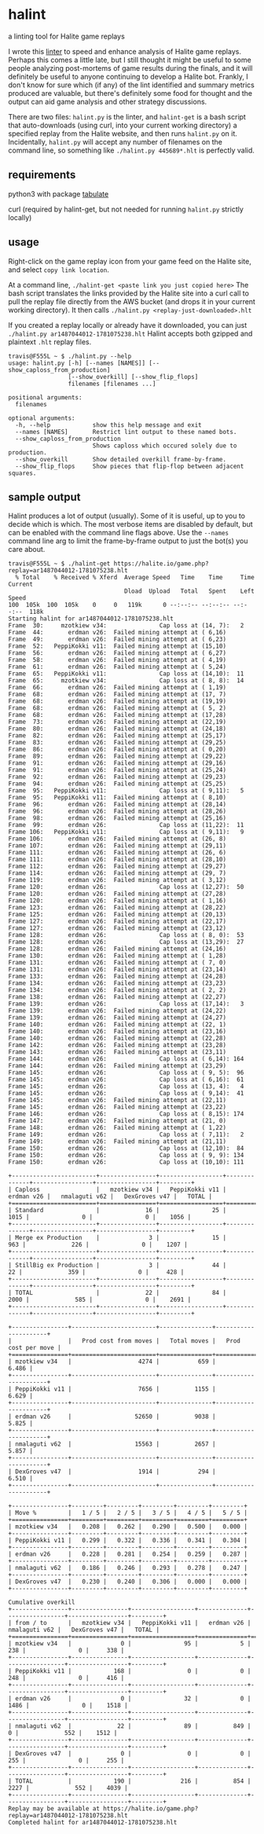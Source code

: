 # halint
a linting tool for Halite game replays

I wrote this [linter](https://en.wikipedia.org/wiki/Lint_(software)) to speed and enhance analysis of Halite game replays.  Perhaps this comes a little late, but I still thought it might be useful to some people analyzing post-mortems of game results during the finals, and it will definitely be useful to anyone continuing to develop a Halite bot.  Frankly, I don't know for sure which (if any) of the lint identified and summary metrics produced are valuable, but there's definitely some food for thought and the output can aid game analysis and other strategy discussions.

There are two files: `halint.py` is the linter, and `halint-get` is a bash script that auto-downloads (using curl, into your current working directory) a specified replay from the Halite website, and then runs `halint.py` on it.  Incidentally, `halint.py` will accept any number of filenames on the command line, so something like  `./halint.py 445689*.hlt` is perfectly valid.

## requirements

python3 with package [tabulate](https://pypi.python.org/pypi/tabulate)

curl (required by halint-get, but not needed for running `halint.py` strictly locally)


## usage

Right-click on the game replay icon from your game feed on the Halite site, and select `copy link location`.

At a command line, `./halint-get <paste link you just copied here>`  The bash script translates the links provided by the Halite site into a curl call to pull the replay file directly from the AWS bucket (and drops it in your current working directory).  It then calls `./halint.py <replay-just-downloaded>.hlt`

If you created a replay locally or already have it downloaded, you can just `./halint.py ar1487044012-1781075238.hlt`
Halint accepts both gzipped and plaintext `.hlt` replay files.

```
travis@F555L ~ $ ./halint.py --help
usage: halint.py [-h] [--names [NAMES]] [--show_caploss_from_production]
                 [--show_overkill] [--show_flip_flops]
                 filenames [filenames ...]

positional arguments:
  filenames

optional arguments:
  -h, --help            show this help message and exit
  --names [NAMES]       Restrict lint output to these named bots.
  --show_caploss_from_production
                        Shows caploss which occured solely due to production.
  --show_overkill       Show detailed overkill frame-by-frame.
  --show_flip_flops     Show pieces that flip-flop between adjacent squares.
```

## sample output

Halint produces a lot of output (usually).  Some of it is useful, up to you to decide which is which.  The most verbose items are disabled by default, but can be enabled with the command line flags above.  Use the `--names` command line arg to limit the frame-by-frame output to just the bot(s) you care about.


```
travis@F555L ~ $ ./halint-get https://halite.io/game.php?replay=ar1487044012-1781075238.hlt
  % Total    % Received % Xferd  Average Speed   Time    Time     Time  Current
                                 Dload  Upload   Total   Spent    Left  Speed
100  105k  100  105k    0     0   119k      0 --:--:-- --:--:-- --:--:--  118k
Starting halint for ar1487044012-1781075238.hlt
Frame  30:     mzotkiew v34:               Cap loss at (14, 7):   2
Frame  44:       erdman v26:  Failed mining attempt at ( 6,16)
Frame  49:       erdman v26:  Failed mining attempt at ( 6,23)
Frame  52:   PeppiKokki v11:  Failed mining attempt at (15,10)
Frame  56:       erdman v26:  Failed mining attempt at ( 6,27)
Frame  58:       erdman v26:  Failed mining attempt at ( 4,19)
Frame  61:       erdman v26:  Failed mining attempt at ( 5,24)
Frame  65:   PeppiKokki v11:               Cap loss at (14,10):  11
Frame  65:     mzotkiew v34:               Cap loss at ( 8, 8):  14
Frame  66:       erdman v26:  Failed mining attempt at ( 1,19)
Frame  68:       erdman v26:  Failed mining attempt at (17, 7)
Frame  68:       erdman v26:  Failed mining attempt at (19,19)
Frame  68:       erdman v26:  Failed mining attempt at ( 5, 2)
Frame  68:       erdman v26:  Failed mining attempt at (17,28)
Frame  73:       erdman v26:  Failed mining attempt at (22,19)
Frame  80:       erdman v26:  Failed mining attempt at (24,18)
Frame  82:       erdman v26:  Failed mining attempt at (25,17)
Frame  83:       erdman v26:  Failed mining attempt at (29,25)
Frame  86:       erdman v26:  Failed mining attempt at ( 0,20)
Frame  89:       erdman v26:  Failed mining attempt at (29,22)
Frame  91:       erdman v26:  Failed mining attempt at (29,16)
Frame  91:       erdman v26:  Failed mining attempt at (25,24)
Frame  92:       erdman v26:  Failed mining attempt at (29,23)
Frame  94:       erdman v26:  Failed mining attempt at (25,25)
Frame  95:   PeppiKokki v11:               Cap loss at ( 9,11):   5
Frame  95:   PeppiKokki v11:  Failed mining attempt at ( 8,10)
Frame  96:       erdman v26:  Failed mining attempt at (28,14)
Frame  96:       erdman v26:  Failed mining attempt at (28,26)
Frame  98:       erdman v26:  Failed mining attempt at (25,16)
Frame  99:       erdman v26:               Cap loss at (11,22):  11
Frame 106:   PeppiKokki v11:               Cap loss at ( 9,11):   9
Frame 106:       erdman v26:  Failed mining attempt at (26, 8)
Frame 107:       erdman v26:  Failed mining attempt at (29,11)
Frame 111:       erdman v26:  Failed mining attempt at (26, 6)
Frame 111:       erdman v26:  Failed mining attempt at (28,10)
Frame 112:       erdman v26:  Failed mining attempt at (29,27)
Frame 114:       erdman v26:  Failed mining attempt at (29, 7)
Frame 119:       erdman v26:  Failed mining attempt at ( 3,12)
Frame 120:       erdman v26:               Cap loss at (12,27):  50
Frame 120:       erdman v26:  Failed mining attempt at (27,28)
Frame 120:       erdman v26:  Failed mining attempt at ( 1,16)
Frame 123:       erdman v26:  Failed mining attempt at (28,22)
Frame 125:       erdman v26:  Failed mining attempt at (20,13)
Frame 127:       erdman v26:  Failed mining attempt at (22,17)
Frame 127:       erdman v26:  Failed mining attempt at (23,12)
Frame 128:       erdman v26:               Cap loss at ( 8, 0):  53
Frame 128:       erdman v26:               Cap loss at (13,29):  27
Frame 128:       erdman v26:  Failed mining attempt at (24,16)
Frame 130:       erdman v26:  Failed mining attempt at ( 1,28)
Frame 131:       erdman v26:  Failed mining attempt at ( 7, 0)
Frame 131:       erdman v26:  Failed mining attempt at (23,14)
Frame 133:       erdman v26:  Failed mining attempt at (24,28)
Frame 134:       erdman v26:  Failed mining attempt at (23,23)
Frame 134:       erdman v26:  Failed mining attempt at ( 2, 2)
Frame 138:       erdman v26:  Failed mining attempt at (22,27)
Frame 139:       erdman v26:               Cap loss at (17,14):   3
Frame 139:       erdman v26:  Failed mining attempt at (24,22)
Frame 139:       erdman v26:  Failed mining attempt at (24,27)
Frame 140:       erdman v26:  Failed mining attempt at (22, 1)
Frame 140:       erdman v26:  Failed mining attempt at (23,16)
Frame 140:       erdman v26:  Failed mining attempt at (22,28)
Frame 142:       erdman v26:  Failed mining attempt at (23,28)
Frame 143:       erdman v26:  Failed mining attempt at (23,11)
Frame 144:       erdman v26:               Cap loss at ( 6,14): 164
Frame 144:       erdman v26:  Failed mining attempt at (23,29)
Frame 145:       erdman v26:               Cap loss at ( 9, 5):  96
Frame 145:       erdman v26:               Cap loss at ( 6,16):  61
Frame 145:       erdman v26:               Cap loss at (13, 4):   4
Frame 145:       erdman v26:               Cap loss at ( 9,14):  41
Frame 145:       erdman v26:  Failed mining attempt at (22,11)
Frame 145:       erdman v26:  Failed mining attempt at (23,22)
Frame 146:       erdman v26:               Cap loss at ( 8,15): 174
Frame 147:       erdman v26:  Failed mining attempt at (21, 0)
Frame 148:       erdman v26:  Failed mining attempt at ( 1,22)
Frame 149:       erdman v26:               Cap loss at ( 7,11):   2
Frame 149:       erdman v26:  Failed mining attempt at (21,11)
Frame 150:       erdman v26:               Cap loss at (12,10):  84
Frame 150:       erdman v26:               Cap loss at ( 9, 9): 134
Frame 150:       erdman v26:               Cap loss at (10,10): 111

+------------------------+----------------+------------------+--------------+-----------------+-----------------+---------+
| Caploss                |   mzotkiew v34 |   PeppiKokki v11 |   erdman v26 |   nmalaguti v62 |   DexGroves v47 |   TOTAL |
+========================+================+==================+==============+=================+=================+=========+
| Standard               |             16 |               25 |         1015 |               0 |               0 |    1056 |
+------------------------+----------------+------------------+--------------+-----------------+-----------------+---------+
| Merge ex Production    |              3 |               15 |          963 |             226 |               0 |    1207 |
+------------------------+----------------+------------------+--------------+-----------------+-----------------+---------+
| StillBig ex Production |              3 |               44 |           22 |             359 |               0 |     428 |
+------------------------+----------------+------------------+--------------+-----------------+-----------------+---------+
| TOTAL                  |             22 |               84 |         2000 |             585 |               0 |    2691 |
+------------------------+----------------+------------------+--------------+-----------------+-----------------+---------+

+----------------+------------------------+---------------+----------------------+
|                |   Prod cost from moves |   Total moves |   Prod cost per move |
+================+========================+===============+======================+
| mzotkiew v34   |                   4274 |           659 |                6.486 |
+----------------+------------------------+---------------+----------------------+
| PeppiKokki v11 |                   7656 |          1155 |                6.629 |
+----------------+------------------------+---------------+----------------------+
| erdman v26     |                  52650 |          9038 |                5.825 |
+----------------+------------------------+---------------+----------------------+
| nmalaguti v62  |                  15563 |          2657 |                5.857 |
+----------------+------------------------+---------------+----------------------+
| DexGroves v47  |                   1914 |           294 |                6.510 |
+----------------+------------------------+---------------+----------------------+

+----------------+---------+---------+---------+---------+---------+
| Move %         |   1 / 5 |   2 / 5 |   3 / 5 |   4 / 5 |   5 / 5 |
+================+=========+=========+=========+=========+=========+
| mzotkiew v34   |   0.208 |   0.262 |   0.290 |   0.500 |   0.000 |
+----------------+---------+---------+---------+---------+---------+
| PeppiKokki v11 |   0.299 |   0.322 |   0.336 |   0.341 |   0.304 |
+----------------+---------+---------+---------+---------+---------+
| erdman v26     |   0.228 |   0.281 |   0.254 |   0.259 |   0.287 |
+----------------+---------+---------+---------+---------+---------+
| nmalaguti v62  |   0.186 |   0.246 |   0.293 |   0.278 |   0.247 |
+----------------+---------+---------+---------+---------+---------+
| DexGroves v47  |   0.230 |   0.240 |   0.306 |   0.000 |   0.000 |
+----------------+---------+---------+---------+---------+---------+

Cumulative overkill
+----------------+----------------+------------------+--------------+-----------------+-----------------+---------+
| from / to      |   mzotkiew v34 |   PeppiKokki v11 |   erdman v26 |   nmalaguti v62 |   DexGroves v47 |   TOTAL |
+================+================+==================+==============+=================+=================+=========+
| mzotkiew v34   |              0 |               95 |            5 |             238 |               0 |     338 |
+----------------+----------------+------------------+--------------+-----------------+-----------------+---------+
| PeppiKokki v11 |            168 |                0 |            0 |             248 |               0 |     416 |
+----------------+----------------+------------------+--------------+-----------------+-----------------+---------+
| erdman v26     |              0 |               32 |            0 |            1486 |               0 |    1518 |
+----------------+----------------+------------------+--------------+-----------------+-----------------+---------+
| nmalaguti v62  |             22 |               89 |          849 |               0 |             552 |    1512 |
+----------------+----------------+------------------+--------------+-----------------+-----------------+---------+
| DexGroves v47  |              0 |                0 |            0 |             255 |               0 |     255 |
+----------------+----------------+------------------+--------------+-----------------+-----------------+---------+
| TOTAL          |            190 |              216 |          854 |            2227 |             552 |    4039 |
+----------------+----------------+------------------+--------------+-----------------+-----------------+---------+
Replay may be available at https://halite.io/game.php?replay=ar1487044012-1781075238.hlt
Completed halint for ar1487044012-1781075238.hlt

```


